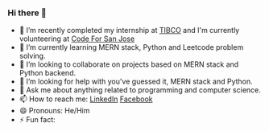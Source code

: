 ### Hi there 👋

- 🔭 I’m recently completed my internship at [TIBCO](https://www.tibco.com) and I'm currently volunteering at [Code For San Jose](https://https://www.codeforsanjose.com/)
- 🌱 I’m currently learning MERN stack, Python and Leetcode problem solving. 
- 👯 I’m looking to collaborate on projects based on MERN stack and Python backend. 
- 🤔 I’m looking for help with you've guessed it, MERN stack and Python. 
- 💬 Ask me about anything related to programming and computer science.
- 📫 How to reach me: [LinkedIn](https://www.linkedin.com) [Facebook](https://www.facebook.com)
- 😄 Pronouns: He/Him
- ⚡ Fun fact: 

<!--**prazolpp/prazolpp** is a ✨ _special_ ✨ repository because its `README.md` (this file) appears on your GitHub profile.-->
